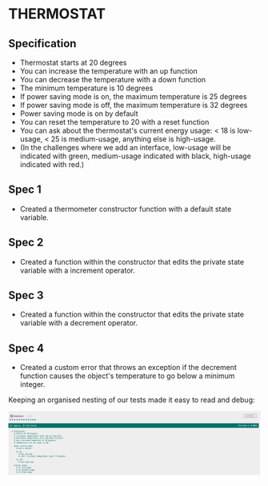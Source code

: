 # THERMOSTAT 

## Specification 
- Thermostat starts at 20 degrees
- You can increase the temperature with an up function
- You can decrease the temperature with a down function
- The minimum temperature is 10 degrees
- If power saving mode is on, the maximum temperature is 25 degrees
- If power saving mode is off, the maximum temperature is 32 degrees
- Power saving mode is on by default
- You can reset the temperature to 20 with a reset function
- You can ask about the thermostat's current energy usage: < 18 is low-usage, < 25 is medium-usage, anything else is high-usage.
- (In the challenges where we add an interface, low-usage will be indicated with green, medium-usage indicated with black, high-usage indicated with red.)


## Spec 1
- Created a thermometer constructor function with a default state variable.

## Spec 2
- Created a function within the constructor that edits the private state variable with a increment operator. 

## Spec 3 
- Created a function within the constructor that edits the private state variable with a decrement operator.

## Spec 4 
- Created a custom error that throws an exception if the decrement function causes the object's temperature to go below a minimum integer. 





Keeping an organised nesting of our tests made it easy to read and debug:

![amazingspecnesting](./images/specshot.png)
